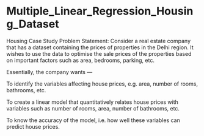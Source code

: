 # Multiple_Linear_Regression_Housing_Dataset

Housing Case Study
Problem Statement:
Consider a real estate company that has a dataset containing the prices of properties in the Delhi region. It wishes to use the data to optimise the sale prices of the properties based on important factors such as area, bedrooms, parking, etc.

Essentially, the company wants —

To identify the variables affecting house prices, e.g. area, number of rooms, bathrooms, etc.

To create a linear model that quantitatively relates house prices with variables such as number of rooms, area, number of bathrooms, etc.

To know the accuracy of the model, i.e. how well these variables can predict house prices.

